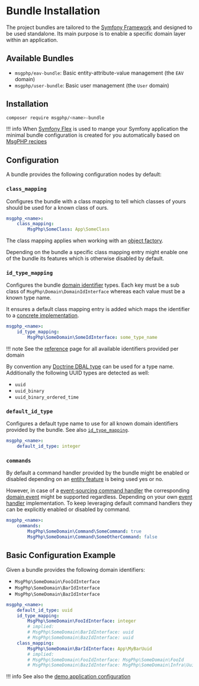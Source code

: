 # Bundle Installation

The project bundles are tailored to the [Symfony Framework] and designed to be used standalone. Its main purpose is to
enable a specific domain layer within an application.

## Available Bundles

<!--ref-start:available-bundles-->
- `msgphp/eav-bundle`: Basic entity-attribute-value management (the `EAV` domain)
- `msgphp/user-bundle`: Basic user management (the `User` domain)
<!--ref-end:available-bundles-->

## Installation

```bash
composer require msgphp/<name>-bundle
```

!!! info
    When [Symfony Flex] is used to mange your Symfony application the minimal bundle configuration is created for you
    automatically based on [MsgPHP recipes]

## Configuration

A bundle provides the following configuration nodes by default:

### `class_mapping`

Configures the bundle with a class mapping to tell which classes of yours should be used for a known class of ours.

```yaml
msgphp_<name>:
    class_mapping:
        MsgPhp\SomeClass: App\SomeClass
```

The class mapping applies when working with an [object factory](../ddd/factory/object.md).

Depending on the bundle a specific class mapping entry might enable one of the bundle its features which is otherwise
disabled by default.

### `id_type_mapping`

Configures the bundle [domain identifier](../ddd/identifiers.md) types. Each key must be a sub class of
`MsgPhp\Domain\DomainIdInterface` whereas each value must be a known type name.

It ensures a default class mapping entry is added which maps the identifier to a [concrete implementation](../ddd/identifiers.md#implementations).

```yaml
msgphp_<name>:
    id_type_mapping:
        MsgPhp\SomeDomain\SomeIdInterface: some_type_name
```

!!! note
    See the [reference](../reference/identifiers.md) page for all available identifiers provided per domain

By convention any [Doctrine DBAL type] can be used for a type name. Additionally the following UUID types are detected
as well:

- `uuid`
- `uuid_binary`
- `uuid_binary_ordered_time`

### `default_id_type`

Configures a default type name to use for all known domain identifiers provided by the bundle. See also [`id_type_mapping`](#id_type_mapping).

```yaml
msgphp_<name>:
    default_id_type: integer
```

### `commands`

By default a command handler provided by the bundle might be enabled or disabled depending on an [entity feature](../ddd/entities.md#common-entity-features)
is being used yes or no.

However, in case of a [event-sourcing command handler](../message-driven/cqrs.md#event-sourcing-command-handler)
the corresponding [domain event](../event-sourcing/events.md) might be supported regardless. Depending on your own
[event handler](../event-sourcing/event-handlers.md) implementation. To keep leveraging default command handlers they
can be explicitly enabled or disabled by command.

```yaml
msgphp_<name>:
    commands:
        MsgPhp\SomeDomain\Command\SomeCommand: true
        MsgPhp\SomeDomain\Command\SomeOtherCommand: false
```

## Basic Configuration Example

Given a bundle provides the following domain identifiers:

- `MsgPhp\SomeDomain\FooIdInterface`
- `MsgPhp\SomeDomain\BarIdInterface`
- `MsgPhp\SomeDomain\BazIdInterface`

```yaml
msgphp_<name>:
    default_id_type: uuid
    id_type_mapping:
        MsgPhp\SomeDomain\FooIdInterface: integer
        # implied:
        # MsgPhp\SomeDomain\BarIdInterface: uuid
        # MsgPhp\SomeDomain\BazIdInterface: uuid
    class_mapping:
        MsgPhp\SomeDomain\BarIdInterface: App\MyBarUuid
        # implied:
        # MsgPhp\SomeDomain\FooIdInterface: MsgPhp\SomeDomain\FooId
        # MsgPhp\SomeDomain\BazIdInterface: MsgPhp\SomeDomain\Infra\Uuid\BazId
```

!!! info
    See also the [demo application configuration]

[Symfony Framework]: https://symfony.com/
[dependency injection]: https://symfony.com/doc/current/components/dependency_injection.html
[Symfony Flex]: https://symfony.com/doc/current/setup/flex.html
[MsgPHP recipes]: https://github.com/symfony/recipes-contrib/tree/master/msgphp
[autowiring]: https://symfony.com/doc/current/service_container/autowiring.html
[demo application configuration]: https://github.com/msgphp/symfony-demo-app/blob/master/config/packages/msgphp.php
[Doctrine DBAL type]: http://docs.doctrine-project.org/projects/doctrine-dbal/en/latest/reference/types.html

